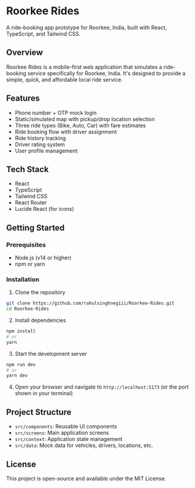 # Roorkee Rides

A ride-booking app prototype for Roorkee, India, built with React, TypeScript, and Tailwind CSS.

## Overview

Roorkee Rides is a mobile-first web application that simulates a ride-booking service specifically for Roorkee, India. It's designed to provide a simple, quick, and affordable local ride service.

## Features

- Phone number + OTP mock login
- Static/simulated map with pickup/drop location selection
- Three ride types (Bike, Auto, Car) with fare estimates
- Ride booking flow with driver assignment
- Ride history tracking
- Driver rating system
- User profile management

## Tech Stack

- React
- TypeScript
- Tailwind CSS
- React Router
- Lucide React (for icons)

## Getting Started

### Prerequisites

- Node.js (v14 or higher)
- npm or yarn

### Installation

1. Clone the repository
```bash
git clone https://github.com/rahulsinghnegiii/Roorkee-Rides.git
cd Roorkee-Rides
```

2. Install dependencies
```bash
npm install
# or
yarn
```

3. Start the development server
```bash
npm run dev
# or
yarn dev
```

4. Open your browser and navigate to `http://localhost:5173` (or the port shown in your terminal)

## Project Structure

- `src/components`: Reusable UI components
- `src/screens`: Main application screens
- `src/context`: Application state management
- `src/data`: Mock data for vehicles, drivers, locations, etc.

## License

This project is open-source and available under the MIT License. 